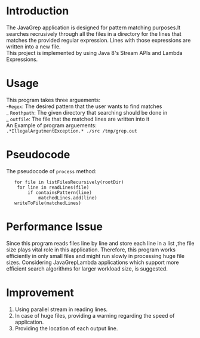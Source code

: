 # Introduction
The JavaGrep application is designed for pattern matching purposes.It searches recrusively through all the files in a directory for the lines that matches the provided regular expression. Lines with those expressions are written into a new file. <br />
This project is implemented by using Java 8's Stream APIs and Lambda Expressions.

# Usage
This program takes three arguements: <br />
-`Regex`: The desired pattern that the user wants to find matches <br />
_  `Roothpath`: The given directory that searching should be done in <br />
_ `outfile`: The file that the matched lines are written into it <br />
An Example of program arguements: <br />
`.*IllegalArgutmentException.* ./src /tmp/grep.out`

# Pseudocode
The pseudocode of `process` method: <br />
```matchedLines = []
   for file in listFilesRecursively(rootDir)
   	for line in readLines(file)
   		if containsPattern(line)
   			matchedLines.add(line)
   writeToFile(matchedLines)
```

# Performance Issue
Since this program reads files line by line and store each line in a list ,the file size plays vital role in this application. Therefore, this program works efficiently in only small files and might run slowly in processing huge file sizes. Considering JavaGrepLambda applications which support more efficient search algorithms for larger workload size, is suggested.   

# Improvement
1. Using parallel stream in reading lines. 
2. In case of huge files, providing a warning regarding the speed of application.
3. Providing the location of each output line. 
